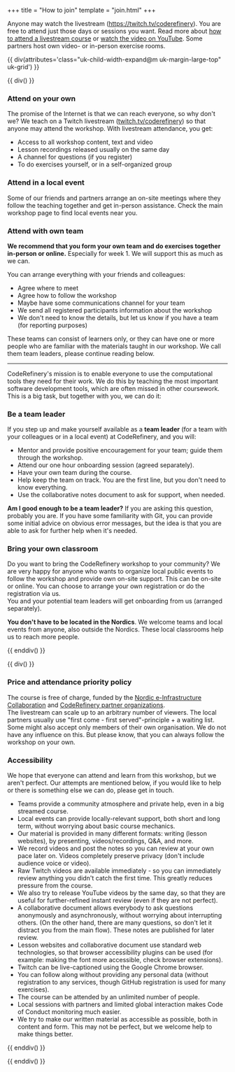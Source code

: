 +++
title = "How to join"
template = "join.html"
+++

Anyone may watch the livestream (<https://twitch.tv/coderefinery>).
You are free to attend just those days or sessions you want.
Read more about [how to attend a livestream course](https://coderefinery.github.io/manuals/how-to-attend-stream/) or [watch the video on YouTube](https://youtu.be/QUAZELOioUY).
Some partners host own video- or in-person exercise rooms.


{{ div(attributes='class="uk-child-width-expand@m uk-margin-large-top" uk-grid') }}

{{ div() }}


### Attend on your own

The promise of the Internet is that we can reach everyone, so why
don't we?  We teach on a Twitch livestream
([twitch.tv/coderefinery](https://twitch.tv/coderefinery)) so that
anyone may attend the workshop.  With livestream attendance, you get:
- Access to all workshop content, text and video
- Lesson recordings released usually on the same day
- A channel for questions (if you register)
- To do exercises yourself, or in a self-organized group

### Attend in a local event

Some of our friends and partners arrange an on-site meetings where they follow the teaching
together and get in-person assistance. Check the main workshop page to find local events near you. 


### Attend with own team

**We recommend that you form your own team and do exercises together in-person
or online.** Especially for week 1. We will support this as much as we can.

You can arrange everything with your friends and colleagues:
- Agree where to meet
- Agree how to follow the workshop
- Maybe have some communications channel for your team
- We send all registered participants information about the workshop
- We don't need to know the details, but let us know if you have a team (for reporting purposes)

These teams can consist of learners only, or they can have one or more people 
who are familiar with the materials taught in our workshop. 
We call them team leaders, please continue reading below.

---

CodeRefinery's mission is to enable everyone to use the computational
tools they need for their work.  We do this by teaching the most important
software development tools, which are often missed in other coursework.
This is a big task, but together with you, we can do it:

### Be a team leader

If you step up and make yourself available as a **team leader** (for a team with your colleagues or in a local event) at CodeRefinery, and you will:
- Mentor and provide positive encouragement for your team; guide them
  through the workshop.
- Attend our one hour onboarding session (agreed separately).
- Have your own team during the course.
- Help keep the team on track.  You are the first line, but you don't
  need to know everything.
- Use the collaborative notes document to ask for support, when needed. 

**Am I good enough to be a team leader?**  If you are asking this
question, probably you are. If you have some familiarity with
Git, you can provide some initial advice on obvious error messages,
but the idea is that you are able to ask for further help when it's needed.

### Bring your own classroom 

Do you want to bring the CodeRefinery workshop to your community? 
We are very happy for anyone who wants to organize local public events
 to follow the workshop and provide own on-site support. This can be on-site or online.
You can choose to arrange your own registration or do the registration via us.  
You and your potential team leaders will get onboarding from us (arranged separately).


**You don't have to be located in the Nordics**. We welcome teams and local events from
anyone, also outside the Nordics. These local classrooms help
us to reach more people.

{{ enddiv() }}

{{ div() }}


### Price and attendance priority policy

The course is free of charge, funded by the [Nordic e-Infrastructure
Collaboration](https://neic.no/) and [CodeRefinery partner organizations](https://coderefinery.org/about/partners/).  
The livestream can scale up to an arbitrary
number of viewers.  The local partners usually use "first come - first
served"-principle + a waiting list.  Some might also accept only members of
their own organisation. We do not have any influence on this. 
But please know, that you can always follow the workshop on your own.


### Accessibility

We hope that everyone can attend and learn from this workshop, but we
aren't perfect.  Our attempts are mentioned below, if you would like
to help or there is something else we can do, please get in touch.

* Teams provide a community atmosphere
  and private help, even in a big streamed course.
* Local events can provide locally-relevant support, both short and
  long term, without worrying about basic course mechanics.
* Our material is provided in many different formats: writing (lesson
  websites), by presenting, videos/recordings, Q&A, and more.
* We record videos and post the notes so you can review at your own
  pace later on.  Videos completely preserve privacy (don't include
  audience voice or video).
* Raw Twitch videos are available immediately - so you can immediately
  review anything you didn't catch the first time.  This greatly
  reduces pressure from the course.
* We also try to release YouTube videos by the same day, so
  that they are useful for further-refined instant review (even if
  they are not perfect).
* A collaborative document allows everybody to ask questions anonymously and
  asynchronously, without worrying about interrupting others.  (On the
  other hand, there are many questions, so don't let it distract you
  from the main flow).  These notes are published for later review.
* Lesson websites and collaborative document use standard web technologies, so that
  browser accessibility plugins can be used (for example: making the
  font more accessible, check browser extensions).
* Twitch can be live-captioned using the Google Chrome browser.
* You can follow along without providing any personal data
  (without registration to any services, though GitHub registration is
  used for many exercises).
* The course can be attended by an unlimited number of
  people.
* Local sessions with partners and limited global interaction makes
  Code of Conduct monitoring much easier.
* We try to make our written material as accessible as possible, both
  in content and form.  This may not be perfect, but we welcome help
  to make things better.

{{ enddiv() }}

{{ enddiv() }}
